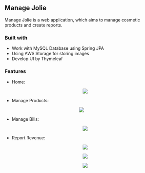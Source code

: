 ## Manage Jolie
Manage Jolie is a web application, which aims to manage cosmetic products and create reports. 
### Built with
- Work with MySQL Database using Spring JPA
- Using AWS Storage for storing images
- Develop UI by Thymeleaf
### Features
- Home:
  
  <p align="center">
   <img src="https://github.com/duyendumy/manage-jolie/assets/119155923/eea1f195-8955-4dac-845b-a179756563cc">
  </p>
  
- Manage Products:
  
 <p align="center">
   <img src="https://github.com/duyendumy/manage-jolie/assets/119155923/8e5d4e8c-9f99-47e5-a32d-577ac13cd396">
  </p>
  
- Manage Bills:
  
  <p align="center">
   <img src="https://github.com/duyendumy/manage-jolie/assets/119155923/112f440d-b1cf-4b0f-ab6b-b42eed0f9bd4">
  </p>
  
- Report Revenue:
  
  <p align="center">
   <img src="https://github.com/duyendumy/manage-jolie/assets/119155923/f0be8dd4-bbc4-4ca7-b05f-36f9bc8ea550">
  </p>
  
  <p align="center">
   <img src="https://github.com/duyendumy/manage-jolie/assets/119155923/53d8b512-0bd4-488a-a9fb-f86b25b9b31b">
  </p>
  
  <p align="center">
   <img src="https://github.com/duyendumy/manage-jolie/assets/119155923/c42ca4e2-11b2-49ab-8899-a8e4a59620f1">
  </p>

